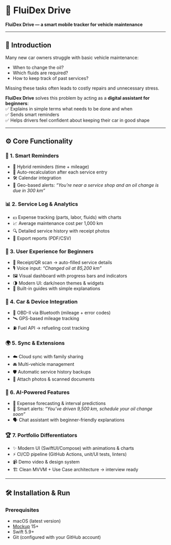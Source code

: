 # 🚗 FluiDex Drive  

**FluiDex Drive — a smart mobile tracker for vehicle maintenance**  

---

## 📖 Introduction  

Many new car owners struggle with basic vehicle maintenance:  
- When to change the oil?  
- Which fluids are required?  
- How to keep track of past services?  

Missing these tasks often leads to costly repairs and unnecessary stress.  

**FluiDex Drive** solves this problem by acting as a **digital assistant for beginners**:  
✅ Explains in simple terms what needs to be done and when  
✅ Sends smart reminders  
✅ Helps drivers feel confident about keeping their car in good shape  

---

## ⚙️ Core Functionality  

### 🔔 1. Smart Reminders  
- 📅 Hybrid reminders (time + mileage)  
- 🔄 Auto-recalculation after each service entry  
- 🛠️ Calendar integration  
- 📍 Geo-based alerts: *“You’re near a service shop and an oil change is due in 300 km”*  

### 📊 2. Service Log & Analytics  
- 💵 Expense tracking (parts, labor, fluids) with charts  
- 📈 Average maintenance cost per 1,000 km  
- 🔍 Detailed service history with receipt photos  
- 📑 Export reports (PDF/CSV)  

### 📱 3. User Experience for Beginners  
- 📸 Receipt/QR scan → auto-filled service details  
- 🎙️ Voice input: *“Changed oil at 85,200 km”*  
- 🖼️ Visual dashboard with progress bars and indicators  
- 🌗 Modern UI: dark/neon themes & widgets  
- 📖 Built-in guides with simple explanations  

### 🔌 4. Car & Device Integration  
- 🔧 OBD-II via Bluetooth (mileage + error codes)  
- 🛰️ GPS-based mileage tracking  
- ⛽ Fuel API → refueling cost tracking  

### 🌍 5. Sync & Extensions  
- ☁️ Cloud sync with family sharing  
- 🚘 Multi-vehicle management  
- 🛡️ Automatic service history backups  
- 📎 Attach photos & scanned documents  

### 🤖 6. AI-Powered Features  
- 🔮 Expense forecasting & interval predictions  
- 🛑 Smart alerts: *“You’ve driven 9,500 km, schedule your oil change soon”*  
- 🗣️ Chat assistant with beginner-friendly explanations  

### 🏆 7. Portfolio Differentiators  
- ✨ Modern UI (SwiftUI/Compose) with animations & charts  
- ⚡ CI/CD pipeline (GitHub Actions, unit/UI tests, linters)  
- 📹 Demo video & design system  
- 🏗️ Clean MVVM + Use Case architecture → interview ready  

---

## 🛠️ Installation & Run  

### Prerequisites  
- macOS (latest version)  
- [Mockup]([https://developer.apple.com/xcode/](https://xd.adobe.com/view/7dc72984-cdac-4c01-83ea-2575e9d4d903-2894/)) 15+  
- Swift 5.9+  
- Git (configured with your GitHub account)  


